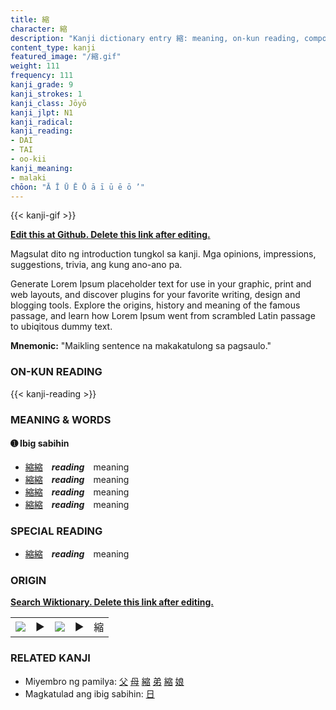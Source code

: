 ```yaml
---
title: 縮
character: 縮
description: "Kanji dictionary entry 縮: meaning, on-kun reading, compounds, origin, related kanji"
content_type: kanji
featured_image: "/縮.gif"
weight: 111
frequency: 111
kanji_grade: 9
kanji_strokes: 1
kanji_class: Jōyō
kanji_jlpt: N1
kanji_radical: 
kanji_reading: 
- DAI
- TAI
- oo-kii
kanji_meaning:
- malaki
chōon: "Ā Ī Ū Ē Ō ā ī ū ē ō ’"
---
```

[//]: # (Don't edit the line below. Kanji animated GIF code is automatically generated.)
{{< kanji-gif >}}

[//]: # (Edit below this line.)

**[Edit this at Github. Delete this link after editing.](https://github.com/tim0g/tim/tree/main/content/kanji/縮/index.md)**

Magsulat dito ng introduction tungkol sa kanji. Mga opinions, impressions, suggestions, trivia, ang kung ano-ano pa.

Generate Lorem Ipsum placeholder text for use in your graphic, print and web layouts, and discover plugins for your favorite writing, design and blogging tools. Explore the origins, history and meaning of the famous passage, and learn how Lorem Ipsum went from scrambled Latin passage to ubiqitous dummy text.
 
**Mnemonic:** "Maikling sentence na makakatulong sa pagsaulo."

### ON-KUN READING

[//]: # (Don't edit the line below. ON-KUN READING code is automatically generated.)
{{< kanji-reading >}}

### MEANING & WORDS

#### ➊ **Ibig sabihin**
  - [縮](../縮)[縮](../縮)　***reading***　meaning
  - [縮](../縮)[縮](../縮)　***reading***　meaning
  - [縮](../縮)[縮](../縮)　***reading***　meaning
  - [縮](../縮)[縮](../縮)　***reading***　meaning

### SPECIAL READING
  - [縮](../縮)[縮](../縮)　***reading***　meaning

### ORIGIN

**[Search Wiktionary. Delete this link after editing.](https://wiktionary.org/wiki/縮)**
<table class="kanji-table"><tr><td>
<img src="60px-縮-bronze.svg.png">
</td><td>▶</td><td>
<img src="60px-縮-oracle.svg.png">
</td><td>▶</td>
<td class="kanji-origin">縮</td>
</tr></table>

### RELATED KANJI
- Miyembro ng pamilya: [父](../父) [母](../母) [縮](../縮) [弟](../弟) [縮](../縮) [娘](../娘)
- Magkatulad ang ibig sabihin: [日](../日)
